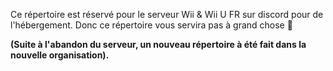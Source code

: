 Ce répertoire est réservé pour le serveur Wii & Wii U FR sur discord pour de l'hébergement.
Donc ce répertoire vous servira pas à grand chose 🔧

**(Suite à l'abandon du serveur, un nouveau répertoire à été fait dans la nouvelle organisation).**

